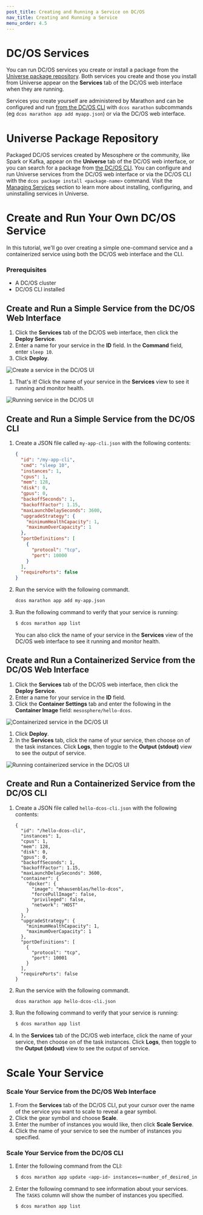 ```yaml
---
post_title: Creating and Running a Service on DC/OS
nav_title: Creating and Running a Service 
menu_order: 4.5 
---
```


#  DC/OS Services

You can run DC/OS services you create or install a package from the [Universe package repository](/docs/1.8/usage/webinterface/#-a-name-universe-a-universe). Both services you create and those you install from Universe appear on the **Services** tab of the DC/OS web interface when they are running.

Services you create yourself are administered by Marathon and can be configured and run [from the DC/OS CLI](/docs/1.8/usage/cli/command-reference/) with `dcos marathon` subcommands (eg `dcos marathon app add myapp.json`) or via the DC/OS web interface.

# Universe Package Repository
Packaged DC/OS services created by Mesosphere or the community, like Spark or Kafka, appear on the **Universe** tab of the DC/OS web interface, or you can search for a package from [the DC/OS CLI](/docs/1.8/usage/cli/command-reference/). You can configure and run Universe services from the DC/OS web interface or via the DC/OS CLI with the `dcos package install <package-name>` command. Visit the [Managing Services](/docs/1.8/usage/managing-services/) section to learn more about installing, configuring, and uninstalling services in Universe.

# Create and Run Your Own DC/OS Service
In this tutorial, we'll go over creating a simple one-command service and a containerized service using both the DC/OS web interface and the CLI.

### Prerequisites
- A DC/OS cluster
- DC/OS CLI installed

## Create and Run a Simple Service from the DC/OS Web Interface

1. Click the **Services** tab of the DC/OS web interface, then click the **Deploy Service**.
1. Enter a name for your service in the **ID** field. In the **Command** field, enter `sleep 10`.
1. Click **Deploy**.

![Create a service in the DC/OS UI](/docs/1.8/usage/tutorials/img/deploy-svs-ui.png)

1. That's it! Click the name of your service in the **Services** view to see it running and monitor health.

![Running service in the DC/OS UI](/docs/1.8/usage/tutorials/img/svc-running-ui.png)

## Create and Run a Simple Service from the DC/OS CLI

1. Create a JSON file called `my-app-cli.json` with the following contents:

    ```json
    {
      "id": "/my-app-cli",
      "cmd": "sleep 10",
      "instances": 1,
      "cpus": 1,
      "mem": 128,
      "disk": 0,
      "gpus": 0,
      "backoffSeconds": 1,
      "backoffFactor": 1.15,
      "maxLaunchDelaySeconds": 3600,
      "upgradeStrategy": {
        "minimumHealthCapacity": 1,
        "maximumOverCapacity": 1
      },
      "portDefinitions": [
        {
          "protocol": "tcp",
          "port": 10000
        }
      ],
      "requirePorts": false
    }
    ```

1. Run the service with the following commandt.
    ```bash
    dcos marathon app add my-app.json
    ```

1. Run the following command to verify that your service is running:
    ```bash
    $ dcos marathon app list
    ```
    You can also click the name of your service in the **Services** view of the DC/OS web interface to see it running and monitor health.

## Create and Run a Containerized Service from the DC/OS Web Interface

1. Click the **Services** tab of the DC/OS web interface, then click the **Deploy Service**.
1. Enter a name for your service in the **ID** field.
1. Click the **Container Settings** tab and enter the following in the **Container Image** field: `mesosphere/hello-dcos`.

![Containerized service in the DC/OS UI](/docs/1.8/usage/tutorials/img/svc-running-ui.png)

1. Click **Deploy**.
1. In the **Services** tab, click the name of your service, then choose on of the task instances. Click **Logs**, then toggle to the **Output (stdout)** view to see the output of service.

![Running containerized service in the DC/OS UI](/docs/1.8/usage/tutorials/img/container-running-ui.png)

## Create and Run a Containerized Service from the DC/OS CLI

1. Create a JSON file called `hello-dcos-cli.json` with the following contents:
    ```
    {
      "id": "/hello-dcos-cli",
      "instances": 1,
      "cpus": 1,
      "mem": 128,
      "disk": 0,
      "gpus": 0,
      "backoffSeconds": 1,
      "backoffFactor": 1.15,
      "maxLaunchDelaySeconds": 3600,
      "container": {
        "docker": {
          "image": "mhausenblas/hello-dcos",
          "forcePullImage": false,
          "privileged": false,
          "network": "HOST"
        }
      },
      "upgradeStrategy": {
        "minimumHealthCapacity": 1,
        "maximumOverCapacity": 1
      },
      "portDefinitions": [
        {
          "protocol": "tcp",
          "port": 10001
        }
      ],
      "requirePorts": false
    }
    ```
1. Run the service with the following commandt.
    ```bash
    dcos marathon app hello-dcos-cli.json
    ```
1. Run the following command to verify that your service is running:
    ```bash
    $ dcos marathon app list
    ```
1. In the **Services** tab of the DC/OS web interface, click the name of your service, then choose on of the task instances. Click **Logs**, then toggle to the **Output (stdout)** view to see the output of service.

# Scale Your Service

### Scale Your Service from the DC/OS Web Interface

1. From the **Services** tab of the DC/OS CLI, put your cursor over the name of the service you want to scale to reveal a gear symbol.
1. Click the gear symbol and choose **Scale**.
1. Enter the number of instances you would like, then click **Scale Service**.
1. Click the name of your service to see the number of instances you specified.

### Scale Your Service from the DC/OS CLI

1. Enter the following command from the CLI:
    ```bash
    $ dcos marathon app update <app-id> instances=<number_of_desired_instances>
    ```
1. Enter the following command to see information about your services. The `TASKS` column will show the number of instances you specified.
    ```bash
    $ dcos marathon app list
    ```
